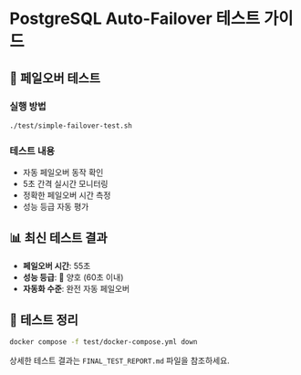 # PostgreSQL Auto-Failover 테스트 가이드

## 🧪 페일오버 테스트

### 실행 방법
```bash
./test/simple-failover-test.sh
```

### 테스트 내용
- 자동 페일오버 동작 확인
- 5초 간격 실시간 모니터링
- 정확한 페일오버 시간 측정
- 성능 등급 자동 평가

## 📊 최신 테스트 결과
- **페일오버 시간**: 55초
- **성능 등급**: 🥇 양호 (60초 이내)
- **자동화 수준**: 완전 자동 페일오버

## 🛑 테스트 정리
```bash
docker compose -f test/docker-compose.yml down
```

상세한 테스트 결과는 `FINAL_TEST_REPORT.md` 파일을 참조하세요.